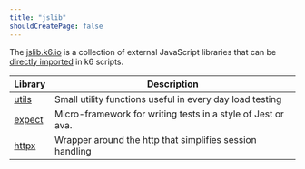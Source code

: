 ```yaml
---
title: "jslib"
shouldCreatePage: false
---
```


The [jslib.k6.io](https://jslib.k6.io/) is a collection of external JavaScript libraries that can be [directly imported](/using-k6/modules#remote-http-s-modules) in k6 scripts.


| Library | Description |
| -------- | ----------- |
| [utils](https://k6.io/docs/javascript-api/jslib/utils)  | Small utility functions useful in every day load testing |
| [expect](/javascript-api/jslib/expect)  | Micro-framework for writing tests in a style of Jest or ava.  |
| [httpx](/javascript-api/jslib/httpx)  | Wrapper around the http that simplifies session handling |

